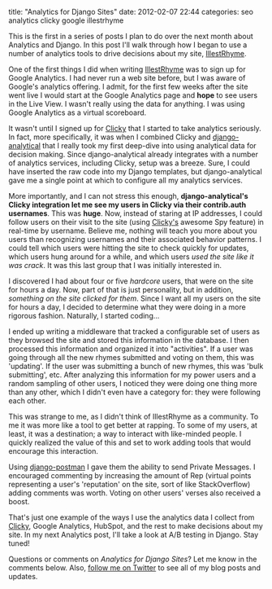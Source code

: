 title: "Analytics for Django Sites"
date: 2012-02-07 22:44
categories: seo analytics clicky google illestrhyme

This is the first in a series of posts I plan to do over the next month about Analytics and Django. In this post I'll walk through how I began to use a number of analytics tools to
drive decisions about my site, [IllestRhyme](http://www.illestrhyme.com).

One of the first things I did when writing
[IllestRhyme](http://www.illestrhyme.com) was to sign up for Google
Analytics. I had never run a web site before, but I was aware of
Google's analytics offering. I admit, for the first few weeks after the
site went live I would start at the Google Analytics page and __hope__ to
see users in the Live View. I wasn't really using the data for anything.
I was using Google Analytics as a virtual scoreboard.

It wasn't until I signed up for [Clicky](http://getclicky.com/66528953)
that I started to take analytics seriously. In fact, more specifically,
it was when I combined Clicky and
[django-analytical](https://github.com/jcassee/django-analytical) that I
really took my first deep-dive into using analytical data for decision
making. Since django-analytical already integrates with a number of
analytics services, including Clicky, setup was a breeze. Sure, I could
have inserted the raw code into my Django templates, but
django-analytical gave me a single point at which to configure all my
analytics services. 

More importantly, and I can not stress this enough,
__django-analytical's Clicky integration let me see my users in Clicky via
their contrib.auth usernames__. This was __huge__. Now, instead of
staring at IP addresses, I could follow users on their visit to the site (using
[Clicky's](http://getclicky.com/66528953) awesome Spy feature) in
real-time by username. Believe me, nothing will teach you more about you
users than recognizing usernames and their associated behavior patterns.
I could tell which users were hitting the site to check quickly for
updates, which users hung around for a while, and which users _used the
site like it was crack_. It was this last group that I was initially
interested in.

<!--more-->
I discovered I had about four or five _hardcore_ users, that were on the
site for hours a day. Now, part of that is just personality, but in
addition, _something on the site clicked for them_. Since I want all my
users on the site for hours a day, I decided to determine what they were
doing in a more rigorous fashion. Naturally, I started coding...

I ended up writing a middleware that tracked a configurable set of users as
they browsed the site and stored this information in the database. I
then processed this information and organized it into "activities". If a
user was going through all the new rhymes submitted and voting on them,
this was 'updating'. If the user was submitting a bunch of new rhymes,
this was 'bulk submitting', etc. After analyzing this information for my
power users and a random sampling of other users, I noticed they were doing one thing more than any other,
which I didn't even have a category for: they were following each other.

This was strange to me, as I didn't think of IllestRhyme as a community.
To me it was more like a tool to get better at rapping. To some of my users, at least, it
was a destination; a way to interact with like-minded people. I quickly
realized the value of this and set to work adding tools that would
encourage this interaction.

Using
[django-postman](https://bitbucket.org/psam/django-postman/wiki/Home) I
gave them the ability to send Private Messages. I encouraged commenting
by increasing the amount of Rep (virtual points representing a user's
'reputation' on the site, sort of like StackOverflow) adding comments
was worth. Voting on other users' verses also received a boost. 

That's just one example of the ways I use the analytics data I collect
from [Clicky](http://getclicky.com/66528953), Google Analytics, HubSpot,
and the rest to make decisions about my site. In my next Analytics post,
I'll take a look at A/B testing in Django. Stay tuned!

Questions or comments on _Analytics for Django Sites_? Let me know in the comments below. Also, [follow me on Twitter](http://www.twitter.com/jeffknupp) to see all of my blog posts and updates.
